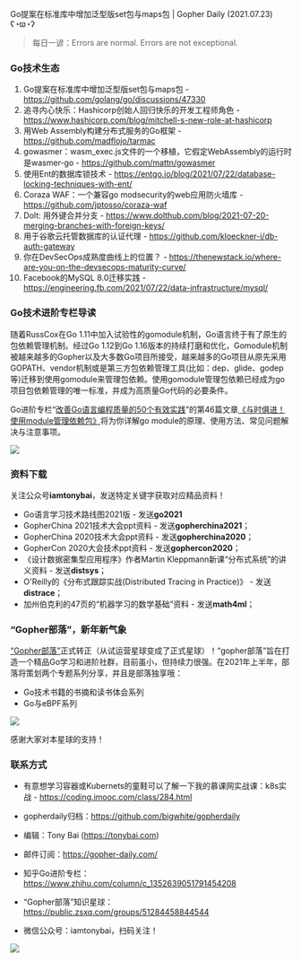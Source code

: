 Go提案在标准库中增加泛型版set包与maps包  | Gopher Daily (2021.07.23) ʕ◔ϖ◔ʔ

>每日一谚：Errors are normal. Errors are not exceptional.

### Go技术生态

1. Go提案在标准库中增加泛型版set包与maps包 - https://github.com/golang/go/discussions/47330
2. 追寻内心快乐：Hashicorp创始人回归快乐的开发工程师角色 - https://www.hashicorp.com/blog/mitchell-s-new-role-at-hashicorp
3. 用Web Assembly构建分布式服务的Go框架 - https://github.com/madflojo/tarmac
4. gowasmer：wasm_exec.js文件的一个移植，它假定WebAssembly的运行时是wasmer-go - https://github.com/mattn/gowasmer
5. 使用Ent的数据库锁技术 - https://entgo.io/blog/2021/07/22/database-locking-techniques-with-ent/
6. Coraza WAF：一个兼容go modsecurity的web应用防火墙库 - https://github.com/jptosso/coraza-waf
7. Dolt: 用外键合并分支 - https://www.dolthub.com/blog/2021-07-20-merging-branches-with-foreign-keys/
8. 用于谷歌云托管数据库的认证代理 - https://github.com/kloeckner-i/db-auth-gateway
9. 你在DevSecOps成熟度曲线上的位置？ - https://thenewstack.io/where-are-you-on-the-devsecops-maturity-curve/
10. Facebook的MySQL 8.0迁移实践 - https://engineering.fb.com/2021/07/22/data-infrastructure/mysql/



### Go技术进阶专栏导读

随着RussCox在Go 1.11中加入试验性的gomodule机制，Go语言终于有了原生的包依赖管理机制。经过Go 1.12到Go 1.16版本的持续打磨和优化，Gomodule机制被越来越多的Gopher以及大多数Go项目所接受，越来越多的Go项目从原先采用GOPATH、vendor机制或是第三方包依赖管理工具(比如：dep、glide、godep等)迁移到使用gomodule来管理包依赖。使用gomodule管理包依赖已经成为go项目包依赖管理的唯一标准，并成为高质量Go代码的必要条件。

Go进阶专栏“[改善Go语⾔编程质量的50个有效实践](https://mp.weixin.qq.com/s/RThCEQOdytQxwrMP7XRTRw)”的第46篇文章[《与时俱进！使用module管理依赖包》](https://www.imooc.com/read/87/article/2476)将为你详解go module的原理、使用方法、常见问题解决与注意事项。

![](http://image.tonybai.com/img/202011/go-column-pgo-with-qr-and-text.png)


### 资料下载

关注公众号**iamtonybai**，发送特定关键字获取对应精品资料！

* Go语言学习技术路线图2021版 - 发送**go2021**
* GopherChina 2021技术大会ppt资料 - 发送**gopherchina2021**；
* GopherChina 2020技术大会ppt资料 - 发送**gopherchina2020**；
* GopherCon 2020大会技术ppt资料 - 发送**gophercon2020**；
* 《设计数据密集型应用程序》作者Martin Kleppmann新课“分布式系统”的讲义资料 - 发送**distsys**；
* O'Reilly的《分布式跟踪实战(Distributed Tracing in Practice)》 - 发送**distrace**；
* 加州伯克利的47页的“机器学习的数学基础”资料 - 发送**math4ml**；

### “Gopher部落”，新年新气象

[“Gopher部落”](https://mp.weixin.qq.com/s/jUqAL7hf2GmMun64BJufEA)正式转正（从试运营星球变成了正式星球）！“gopher部落”旨在打造一个精品Go学习和进阶社群，目前虽小，但持续力很强。在2021年上半年，部落将策划两个专题系列分享，并且是部落独享哦：

* Go技术书籍的书摘和读书体会系列
* Go与eBPF系列

![](http://image.tonybai.com/img/202103/gopher-tribe-zsxq-card.png)

感谢大家对本星球的支持！

### 联系方式

* 有意想学习容器或Kubernets的童鞋可以了解一下我的慕课网实战课：k8s实战 - https://coding.imooc.com/class/284.html
* gopherdaily归档：https://github.com/bigwhite/gopherdaily

* 编辑：Tony Bai (https://tonybai.com)
* 邮件订阅：https://gopher-daily.com/
* 知乎Go进阶专栏：https://www.zhihu.com/column/c_1352639051791454208
* “Gopher部落”知识星球：https://public.zsxq.com/groups/51284458844544
* 微信公众号：iamtonybai，扫码关注！

![](http://image.tonybai.com/img/202011/qrcode_for_iamtonybai.jpg)

